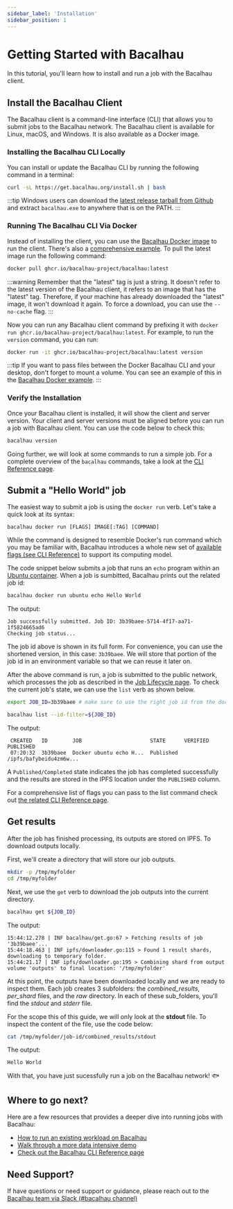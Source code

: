 ```yaml
---
sidebar_label: 'Installation'
sidebar_position: 1
---
```


# Getting Started with Bacalhau

In this tutorial, you'll learn how to install and run a job with the Bacalhau client. 

## Install the Bacalhau Client

The Bacalhau client is a command-line interface (CLI) that allows you to submit jobs to the Bacalhau network. The Bacalhau client is available for Linux, macOS, and Windows. It is also available as a Docker image.

### Installing the Bacalhau CLI Locally

You can install or update the Bacalhau CLI by running the following command in a terminal:

```bash
curl -sL https://get.bacalhau.org/install.sh | bash
```

:::tip
Windows users can download the [latest release tarball from Github](https://github.com/filecoin-project/bacalhau/releases) and extract `bacalhau.exe` to anywhere that is on the PATH.
:::

### Running The Bacalhau CLI Via Docker

Instead of installing the client, you can use the [Bacalhau Docker image](https://github.com/orgs/bacalhau-project/packages/container/package/bacalhau) to run the client. There's also a [comprehensive example](../examples/workload-onboarding/bacalhau-docker-image/index.md). To pull the latest image run the following command:

```bash
docker pull ghcr.io/bacalhau-project/bacalhau:latest
```

:::warning
Remember that the "latest" tag is just a string. It doesn't refer to the latest version of the Bacalhau client, it refers to an image that has the "latest" tag. Therefore, if your machine has already downloaded the "latest" image, it won't download it again. To force a download, you can use the `--no-cache` flag.
:::

Now you can run any Bacalhau client command by prefixing it with `docker run ghcr.io/bacalhau-project/bacalhau:latest`. For example, to run the `version` command, you can run:

```bash
docker run -it ghcr.io/bacalhau-project/bacalhau:latest version
```

:::tip
If you want to pass files between the Docker Bacalhau CLI and your desktop, don't forget to mount a volume. You can see an example of this in the [Bacalhau Docker example](../examples/workload-onboarding/bacalhau-docker-image/index.md).
:::

### Verify the Installation

Once your Bacalhau client is installed, it will show the client and server version. Your client and server versions must be aligned before you can run a job with Bacalhau client. You can use the code below to check this:

```bash
bacalhau version
```
Going further, we will look at some commands to run a simple job. For a complete overview of the `bacalhau` commands, take a look at the [CLI Reference page](../all-flags).

## Submit a "Hello World" job

The easiest way to submit a job is using the `docker run` verb. Let's take a quick look at its syntax: 

`bacalhau docker run [FLAGS] IMAGE[:TAG] [COMMAND]` 

While the command is designed to resemble Docker's run command which you may be familiar with, Bacalhau introduces a whole new set of [available flags (see CLI Reference)](../all-flags#docker-run) to support its computing model.

The code snippet below submits a job that runs an `echo` program within an [Ubuntu container](https://hub.docker.com/_/ubuntu). When a job is sumbitted, Bacalhau prints out the related job id:

```bash
bacalhau docker run ubuntu echo Hello World
```
The output:
```buttonless
Job successfully submitted. Job ID: 3b39baee-5714-4f17-aa71-1f5824665ad6
Checking job status...
```

The job id above is shown in its full form. For convenience, you can use the shortened version, in this case: `3b39baee`. We will store that portion of the job id in an environment variable so that we can reuse it later on.

After the above command is run, a job is submitted to the public network, which processes the job as described in the [Job Lifecycle page](../about-bacalhau/architecture#job-lifecycle). To check the current job's state, we can use the `list` verb as shown below.

```bash
export JOB_ID=3b39baee # make sure to use the right job id from the docker run command

bacalhau list --id-filter=${JOB_ID}
```
The output:
```buttonless
 CREATED   ID        JOB                      STATE      VERIFIED  PUBLISHED
 07:20:32  3b39baee  Docker ubuntu echo H...  Published            /ipfs/bafybeidu4zm6w...
```

A `Published/Completed` state indicates the job has completed successfully and the results are stored in the IPFS location under the `PUBLISHED` column.  

For a comprehensive list of flags you can pass to the list command check out [the related CLI Reference page](../all-flags#list).


## Get results

After the job has finished processing, its outputs are stored on IPFS. To download outputs locally.

First, we'll create a directory that will store our job outputs.

```bash
mkdir -p /tmp/myfolder
cd /tmp/myfolder
```

Next, we use the `get` verb to download the job outputs into the current directory.

```bash
bacalhau get ${JOB_ID}
```
The output:
```buttonless
15:44:12.278 | INF bacalhau/get.go:67 > Fetching results of job '3b39baee'...
15:44:18.463 | INF ipfs/downloader.go:115 > Found 1 result shards, downloading to temporary folder.
15:44:21.17 | INF ipfs/downloader.go:195 > Combining shard from output volume 'outputs' to final location: '/tmp/myfolder'
```

At this point, the outputs have been downloaded locally and we are ready to inspect them. Each job creates 3 subfolders: the *combined_results*, *per_shard* files, and the *raw* directory. In each of these sub_folders, you'll find the *stdout* and *stderr* file.

For the scope this of this guide, we will only look at the **stdout** file. To inspect the content of the file, use the code below:

```bash
cat /tmp/myfolder/job-id/combined_results/stdout
```
The output:
```buttonless
Hello World
```

With that, you have just sucessfully run a job on the Bacalhau network! :fish:

## Where to go next?

Here are a few resources that provides a deeper dive into running jobs with Bacalhau: 

* [How to run an existing workload on Bacalhau](../getting-started/docker-workload-onboarding.md)
* [Walk through a more data intensive demo](../examples/data-engineering/image-processing/index.md)
* [Check out the Bacalhau CLI Reference page](../all-flags.md)


## Need Support?

If have questions or need support or guidance, please reach out to the [Bacalhau team via Slack (#bacalhau channel)](https://filecoin.io/slack)
